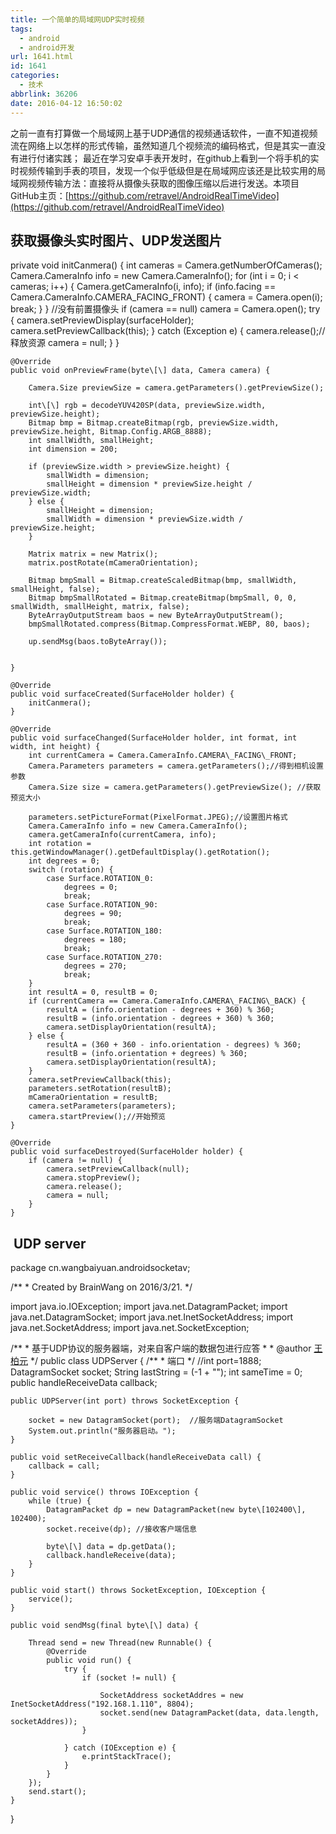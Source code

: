 ```yaml
---
title: 一个简单的局域网UDP实时视频
tags:
  - android
  - android开发
url: 1641.html
id: 1641
categories:
  - 技术
abbrlink: 36206
date: 2016-04-12 16:50:02
---
```


之前一直有打算做一个局域网上基于UDP通信的视频通话软件，一直不知道视频流在网络上以怎样的形式传输，虽然知道几个视频流的编码格式，但是其实一直没有进行付诸实践； 最近在学习安卓手表开发时，在github上看到一个将手机的实时视频传输到手表的项目，发现一个似乎低级但是在局域网应该还是比较实用的局域网视频传输方法：直接将从摄像头获取的图像压缩以后进行发送。本项目GitHub主页：[https://github.com/retravel/AndroidRealTimeVideo](https://github.com/retravel/AndroidRealTimeVideo)

获取摄像头实时图片、UDP发送图片
-----------------

private void initCanmera() {
        int cameras = Camera.getNumberOfCameras();
        Camera.CameraInfo info = new Camera.CameraInfo();
        for (int i = 0; i < cameras; i++) {
            Camera.getCameraInfo(i, info);
            if (info.facing == Camera.CameraInfo.CAMERA\_FACING\_FRONT) {
                camera = Camera.open(i);
                break;
            }
        }
        //没有前置摄像头
        if (camera == null) camera = Camera.open();
        try {
            camera.setPreviewDisplay(surfaceHolder);
            camera.setPreviewCallback(this);
        } catch (Exception e) {
            camera.release();//释放资源
            camera = null;
        }
    }

    @Override
    public void onPreviewFrame(byte\[\] data, Camera camera) {

        Camera.Size previewSize = camera.getParameters().getPreviewSize();

        int\[\] rgb = decodeYUV420SP(data, previewSize.width, previewSize.height);
        Bitmap bmp = Bitmap.createBitmap(rgb, previewSize.width, previewSize.height, Bitmap.Config.ARGB_8888);
        int smallWidth, smallHeight;
        int dimension = 200;

        if (previewSize.width > previewSize.height) {
            smallWidth = dimension;
            smallHeight = dimension * previewSize.height / previewSize.width;
        } else {
            smallHeight = dimension;
            smallWidth = dimension * previewSize.width / previewSize.height;
        }

        Matrix matrix = new Matrix();
        matrix.postRotate(mCameraOrientation);

        Bitmap bmpSmall = Bitmap.createScaledBitmap(bmp, smallWidth, smallHeight, false);
        Bitmap bmpSmallRotated = Bitmap.createBitmap(bmpSmall, 0, 0, smallWidth, smallHeight, matrix, false);
        ByteArrayOutputStream baos = new ByteArrayOutputStream();
        bmpSmallRotated.compress(Bitmap.CompressFormat.WEBP, 80, baos);

        up.sendMsg(baos.toByteArray());


    }

    @Override
    public void surfaceCreated(SurfaceHolder holder) {
        initCanmera();
    }

    @Override
    public void surfaceChanged(SurfaceHolder holder, int format, int width, int height) {
        int currentCamera = Camera.CameraInfo.CAMERA\_FACING\_FRONT;
        Camera.Parameters parameters = camera.getParameters();//得到相机设置参数
        Camera.Size size = camera.getParameters().getPreviewSize(); //获取预览大小

        parameters.setPictureFormat(PixelFormat.JPEG);//设置图片格式
        Camera.CameraInfo info = new Camera.CameraInfo();
        camera.getCameraInfo(currentCamera, info);
        int rotation = this.getWindowManager().getDefaultDisplay().getRotation();
        int degrees = 0;
        switch (rotation) {
            case Surface.ROTATION_0:
                degrees = 0;
                break;
            case Surface.ROTATION_90:
                degrees = 90;
                break;
            case Surface.ROTATION_180:
                degrees = 180;
                break;
            case Surface.ROTATION_270:
                degrees = 270;
                break;
        }
        int resultA = 0, resultB = 0;
        if (currentCamera == Camera.CameraInfo.CAMERA\_FACING\_BACK) {
            resultA = (info.orientation - degrees + 360) % 360;
            resultB = (info.orientation - degrees + 360) % 360;
            camera.setDisplayOrientation(resultA);
        } else {
            resultA = (360 + 360 - info.orientation - degrees) % 360;
            resultB = (info.orientation + degrees) % 360;
            camera.setDisplayOrientation(resultA);
        }
        camera.setPreviewCallback(this);
        parameters.setRotation(resultB);
        mCameraOrientation = resultB;
        camera.setParameters(parameters);
        camera.startPreview();//开始预览
    }

    @Override
    public void surfaceDestroyed(SurfaceHolder holder) {
        if (camera != null) {
            camera.setPreviewCallback(null);
            camera.stopPreview();
            camera.release();
            camera = null;
        }
    }

 UDP server
-----------

package cn.wangbaiyuan.androidsocketav;

/\*\*
 \* Created by BrainWang on 2016/3/21.
 */

import java.io.IOException;
import java.net.DatagramPacket;
import java.net.DatagramSocket;
import java.net.InetSocketAddress;
import java.net.SocketAddress;
import java.net.SocketException;

/\*\*
 \* 基于UDP协议的服务器端，对来自客户端的数据包进行应答
 \*
 \* @author <a href="http://wangbaiyuan">王柏元</a>
 */
public class UDPServer {
    /\*\*
     \* 端口
     */
    //int port=1888;
    DatagramSocket socket;
    String lastString = (-1 + "");
    int sameTime = 0;
    public handleReceiveData callback;

    public UDPServer(int port) throws SocketException {

        socket = new DatagramSocket(port);  //服务端DatagramSocket
        System.out.println("服务器启动。");
    }

    public void setReceiveCallback(handleReceiveData call) {
        callback = call;
    }

    public void service() throws IOException {
        while (true) {
            DatagramPacket dp = new DatagramPacket(new byte\[102400\], 102400);
            socket.receive(dp); //接收客户端信息

            byte\[\] data = dp.getData();
            callback.handleReceive(data);
        }
    }

    public void start() throws SocketException, IOException {
        service();
    }

    public void sendMsg(final byte\[\] data) {

        Thread send = new Thread(new Runnable() {
            @Override
            public void run() {
                try {
                    if (socket != null) {

                        SocketAddress socketAddres = new InetSocketAddress("192.168.1.110", 8804);
                        socket.send(new DatagramPacket(data, data.length, socketAddres));
                    }

                } catch (IOException e) {
                    e.printStackTrace();
                }
            }
        });
        send.start();
    }


}